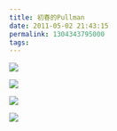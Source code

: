 ```yaml
---
title: 初春的Pullman
date: 2011-05-02 21:43:15
permalink: 1304343795000
tags:
---
```


<p align="justify"><img src="http://farm3.static.flickr.com/2505/5780059719_06c9d3059c_z.jpg" /></p>  <p align="justify"><img src="http://farm4.static.flickr.com/3071/5780624922_3db24a95a7_z.jpg" /></p>  <p align="justify"><img src="http://farm4.static.flickr.com/3062/5780068257_14fd5502db_z.jpg" /></p>  <p align="justify"><img src="http://farm4.static.flickr.com/3011/5780596676_a170f43fef_b.jpg" /></p>
